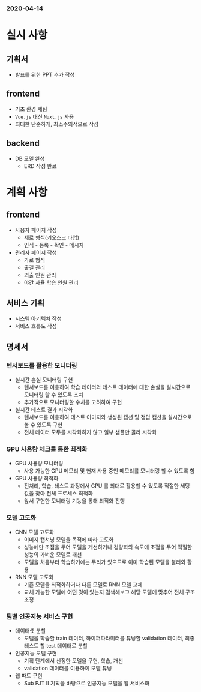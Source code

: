 ### 2020-04-14

# 실시 사항

## 기획서

* 발표를 위한 PPT 추가 작성



## frontend

* 기초 환경 세팅
* `Vue.js` 대신 `Nuxt.js` 사용
* 최대한 단순하게, 최소주의적으로 작성



## backend

* DB 모델 완성
  * ERD 작성 완료





# 계획 사항

## frontend

* 사용자 페이지 작성
  * 세로 형식(키오스크 타입)
  * 인식 - 등록 - 확인 - 메시지
* 관리자 페이지 작성
  * 가로 형식
  * 출결 관리
  * 외출 인원 관리
  * 야간 자율 학습 인원 관리



## 서비스 기획

* 시스템 아키텍처 작성
* 서비스 흐름도 작성



## 명세서

### 텐서보드를 활용한 모니터링

* 실시간 손실 모니터링 구현
  * 텐서보드를 이용하여 학습 데이터와 테스트 데이터에 대한 손실을 실시간으로 모니터링 할 수 있도록 조치
  * 추가적으로 모니터링할 수치를 고려하여 구현
* 실시간 테스트 결과 시각화
  * 텐서보드를 이용하여 테스트 이미지와 생성된 캡션 및 정답 캡션을 실시간으로 볼 수 있도록 구현
  * 전체 데이터 모두를 시각화하지 않고 일부 샘플만 골라 시각화



### GPU 사용량 체크를 통한 최적화

* GPU 사용량 모니터링
  * 사용 가능한 GPU 메모리 및 현재 사용 중인 메모리를 모니터링 할 수 있도록 함
* GPU 사용량 최적화
  * 전처리, 학습, 테스트 과정에서 GPU 를 최대로 활용할 수 있도록 적절한 세팅 값을 찾아 전체 프로세스 최적화
  * 앞서 구현한 모니터링 기능을 통해 최적화 진행



### 모델 고도화

* CNN 모델 고도화
  * 이미지 캡셔닝 모델을 목적에 따라 고도화
  * 성능에만 초점을 두어 모델을 개선하거나 경량화와 속도에 초점을 두어 적절한 성능의 가벼운 모델로 개선
  * 모델을 처음부터 학습하기에는 무리가 있으므로 이미 학습된 모델을 불러와 활용
* RNN 모델 고도화
  * 기존 모델을 최적화하거나 다른 모델로 RNN 모델 교체
  * 교체 가능한 모델에 어떤 것이 있는지 검색해보고 해당 모델에 맞추어 전체 구조 조정



### 팀별 인공지능 서비스 구현

* 데이터셋 분할
  * 모델을 학습할 train 데이터, 하이퍼파라미터를 튜닝할 validation 데이터, 최종 테스트 할 test 데이터로 분할
* 인공지능 모델 구현
  * 기획 단계에서 선정한 모델을 구현, 학습, 개선
  * validation 데이터를 이용하여 모델 튜닝
* 웹 파트 구현
  * Sub PJT Ⅱ 기획을 바탕으로 인공지능 모델을 웹 서비스화